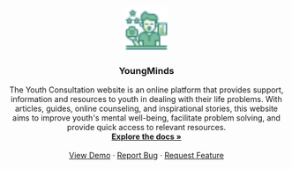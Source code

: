 <!-- PROJECT LOGO -->
<br />
<div align="center">
  <a href="https://github.com/nararyacodetechy/Capstone-Konsultasi-Remaja">
    <img src="images/favicon.png" alt="Logo" width="80" height="80">
  </a>

  <h3 align="center">YoungMinds</h3>

  <p align="center">
    The Youth Consultation website is an online platform that provides support, information and resources to youth in dealing with their life problems. With articles, guides, online counseling, and inspirational stories, this website aims to improve youth's mental well-being, facilitate problem solving, and provide quick access to relevant resources.
    <br />
    <a href="https://docs.google.com/document/d/1VZlZm6ylXzXYl9dQnZL7W3UpeZ2NqiEywgOiwRdFvb0/edit?usp=sharing">           <strong>Explore the docs »</strong></a>
    <br />
    <br />
    <a href="[https://github.com/github_username/repo_name](https://github.com/nararyacodetechy/Capstone-Konsultasi-Remaja">View Demo</a>
    ·
    <a href="https://github.com/nararyacodetechy/Capstone-Konsultasi-Remaja">Report Bug</a>
    ·
    <a href="https://github.com/nararyacodetechy/Capstone-Konsultasi-Remaja">Request Feature</a>
  </p>
</div>

